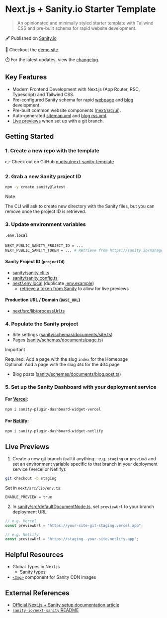 # Next.js + Sanity.io Starter Template

> An opinionated and minimally styled starter template with Tailwind CSS and pre-built schema for rapid website development.

🖋️ Published on [Sanity.io](https://www.sanity.io/templates/next-sanity-template)

🚀 Checkout the [demo site](https://next-sanity-template-demo.vercel.app).

⏱️ For the latest updates, view the [changelog](/CHANGELOG.md).

## Key Features

- Modern Frontend Development with Next.js (App Router, RSC, Typescript) and Tailwind CSS.
- Pre-configured Sanity schema for rapid [webpage](sanity/schemas/documents/page.ts) and [blog](sanity/schemas/documents/blog.post.ts) development.
- Pre-built common website components ([next/src/ui](next/src/ui)).
- Auto-generated [sitemap.xml](next/src/app/sitemap.ts) and [blog rss.xml](next/src/app/blog/rss.xml/route.ts).
- [Live previews](#live-previews) when set up with a git branch.

## Getting Started

### 1. Create a new repo with the template

👉 Check out on GitHub [nuotsu/next-sanity-template](https://github.com/new?template_name=next-sanity-template&template_owner=nuotsu)

### 2. Grab a new Sanity project ID

```sh
npm -y create sanity@latest
```

> [!NOTE]
> The CLI will ask to create new directory with the Sanity files, but you can remove once the project ID is retrieved.

### 3. Update environment variables

#### `.env.local`

```sh
NEXT_PUBLIC_SANITY_PROJECT_ID = ...
NEXT_PUBLIC_SANITY_TOKEN = ... # Retrieve from https://sanity.io/manage
```

#### Sanity Project ID (`projectId`)

- [sanity/sanity.cli.ts](sanity/sanity.cli.ts#L5)
- [sanity/sanity.config.ts](sanity/sanity.config.ts#L19)
- [next/.env.local](next/.env.local) (duplicate [.env.example](next/.env.example))
  - [retrieve a token from Sanity](https://sanity.io/manage) to allow for live previews

#### Production URL / Domain (`BASE_URL`)

- [next/src/lib/processUrl.ts](next/src/lib/processUrl.ts#L1)

### 4. Populate the Sanity project

- Site settings ([sanity/schemas/documents/site.ts](sanity/schemas/documents/site.ts))
- Pages ([sanity/schemas/documents/page.ts](sanity/schemas/documents/page.ts))

> [!IMPORTANT]
> Required: Add a page with the slug `index` for the Homepage<br>
> Optional: Add a page with the slug `404` for the 404 page

- Blog posts ([sanity/schemas/documents/blog.post.ts](sanity/schemas/documents/blog.post.ts))

### 5. Set up the Sanity Dashboard with your deployment service

#### For [Vercel](https://www.sanity.io/plugins/vercel-dashboard-widget):

```sh
npm i sanity-plugin-dashboard-widget-vercel
```

#### For [Netlify](https://www.sanity.io/plugins/sanity-plugin-dashboard-widget-netlify):

```sh
npm i sanity-plugin-dashboard-widget-netlify
```

## Live Previews

1. Create a new git branch (call it anything—e.g. `staging` or `preview`) and set an environment variable specific to that branch in your deployment service (Vercel or Netlify):

```sh
git checkout -b staging
```

Set in `next/src/lib/env.ts`:

```sh
ENABLE_PREVIEW = true
```

2. In [sanity/src/defaultDocumentNode.ts](sanity/src/defaultDocumentNode.ts#L5), set `previewUrl` to your branch deployment URL

```ts
// e.g. Vercel
const previewUrl = "https://your-site-git-staging.vercel.app";

// e.g. Netlify
const previewUrl = "https://staging--your-site.netlify.app";
```

## Helpful Resources

- Global Types in Next.js
  - [Sanity types](next/src/types/Sanity.d.ts#L4)
- [`<Img>`](next/src/ui/Img.tsx) component for Sanity CDN images

## External References

- [Official Next.js + Sanity setup documentation article](https://www.sanity.io/plugins/next-sanity)
- [`sanity-io/next-sanity` README](https://github.com/sanity-io/next-sanity#readme)
